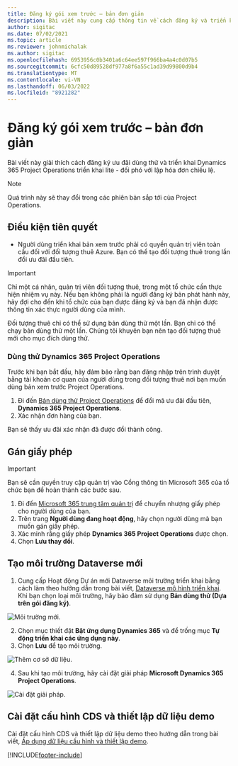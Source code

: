```yaml
---
title: Đăng ký gói xem trước – bản đơn giản
description: Bài viết này cung cấp thông tin về cách đăng ký và triển khai triển khai Project Operations lite - đối phó với lập hóa đơn chiếu lệ.
author: sigitac
ms.date: 07/02/2021
ms.topic: article
ms.reviewer: johnmichalak
ms.author: sigitac
ms.openlocfilehash: 6953956c0b3401a6c64ee597f966ba4a4c0d07b5
ms.sourcegitcommit: 6cfc50d89528df977a8f6a55c1ad39d99800d9b4
ms.translationtype: MT
ms.contentlocale: vi-VN
ms.lasthandoff: 06/03/2022
ms.locfileid: "8921282"
---
```

# <a name="sign-up-for-a-preview-subscription---lite"></a>Đăng ký gói xem trước – bản đơn giản 

Bài viết này giải thích cách đăng ký ưu đãi dùng thử và triển khai Dynamics 365 Project Operations triển khai lite - đối phó với lập hóa đơn chiếu lệ.

> [!NOTE]
> Quá trình này sẽ thay đổi trong các phiên bản sắp tới của Project Operations.

## <a name="prerequisites"></a>Điều kiện tiên quyết
- Người dùng triển khai bản xem trước phải có quyền quản trị viên toàn cầu đối với đối tượng thuê Azure. Bạn có thể tạo đối tượng thuê trong lần đổi ưu đãi đầu tiên.

> [!IMPORTANT]
> Chỉ một cá nhân, quản trị viên đối tượng thuê, trong một tổ chức cần thực hiện nhiệm vụ này. Nếu bạn không phải là người đăng ký bản phát hành này, hãy đợi cho đến khi tổ chức của bạn được đăng ký và bạn đã nhận được thông tin xác thực người dùng của mình.
> 
> Đối tượng thuê chỉ có thể sử dụng bản dùng thử một lần. Bạn chỉ có thể chạy bản dùng thử một lần. Chúng tôi khuyên bạn nên tạo đối tượng thuê mới cho mục đích dùng thử.

### <a name="dynamics-365-project-operations-trial"></a>Dùng thử Dynamics 365 Project Operations 

Trước khi bạn bắt đầu, hãy đảm bảo rằng bạn đăng nhập trên trình duyệt bằng tài khoản cơ quan của người dùng trong đối tượng thuê nơi bạn muốn dùng bản xem trước Project Operations.

1. Đi đến [Bản dùng thử Project Operations](https://aka.ms/try-po) để đổi mã ưu đãi đầu tiên, **Dynamics 365 Project Operations**.
2. Xác nhận đơn hàng của bạn.

  Bạn sẽ thấy ưu đãi xác nhận đã được đổi thành công.

## <a name="assign-licenses"></a>Gán giấy phép

> [!IMPORTANT]
> Bạn sẽ cần quyền truy cập quản trị vào Cổng thông tin Microsoft 365 của tổ chức bạn để hoàn thành các bước sau.


1. Đi đến [Microsoft 365 trung tâm quản trị](https://portal.office.com/) để chuyển nhượng giấy phép cho người dùng của bạn.
2. Trên trang **Người dùng đang hoạt động**, hãy chọn người dùng mà bạn muốn gán giấy phép.
3. Xác minh rằng giấy phép **Dynamics 365 Project Operations** được chọn. 
4. Chọn **Lưu thay đổi**.

## <a name="create-a-new-dataverse-environment"></a>Tạo môi trường Dataverse mới

1. Cung cấp Hoạt động Dự án mới Dataverse môi trường triển khai bằng cách làm theo hướng dẫn trong bài viết, [Dataverse mô hình triển khai](lite-deployment.md). Khi bạn chọn loại môi trường, hãy bảo đảm sử dụng **Bản dùng thử (Dựa trên gói đăng ký)**.

  ![Môi trường mới.](./media/19CreateEnvironment.png)

2. Chọn mục thiết đặt **Bật ứng dụng Dynamics 365** và để trống mục **Tự động triển khai các ứng dụng này**.  
3. Chọn **Lưu** để tạo môi trường.

  ![Thêm cơ sở dữ liệu.](./media/20CreateEnvironment1.png)

4. Sau khi tạo môi trường, hãy cài đặt giải pháp **Microsoft Dynamics 365 Project Operations**. 

![Cài đặt giải pháp.](./media/21InstallSolution.png)

## <a name="install-a-cds-configuration-and-setup-demo-data"></a>Cài đặt cấu hình CDS và thiết lập dữ liệu demo

Cài đặt cấu hình CDS và thiết lập dữ liệu demo theo hướng dẫn trong bài viết, [Áp dụng dữ liệu cấu hình và thiết lập demo](lite-apply-demo-setup-config-data.md).


[!INCLUDE[footer-include](../includes/footer-banner.md)]
